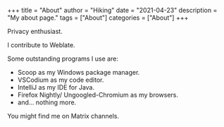 +++
title = "About"
author = "Hiking"
date = "2021-04-23"
description = "My about page."
tags = ["About"]
categories = ["About"]
+++

Privacy enthusiast.

I contribute to Weblate.

Some outstanding programs I use are:

* Scoop as my Windows package manager. 
* VSCodium as my code editor.
* IntelliJ as my IDE for Java.
* Firefox Nightly/ Ungoogled-Chromium as my browsers.
* and... nothing more.


You might find me on Matrix channels.